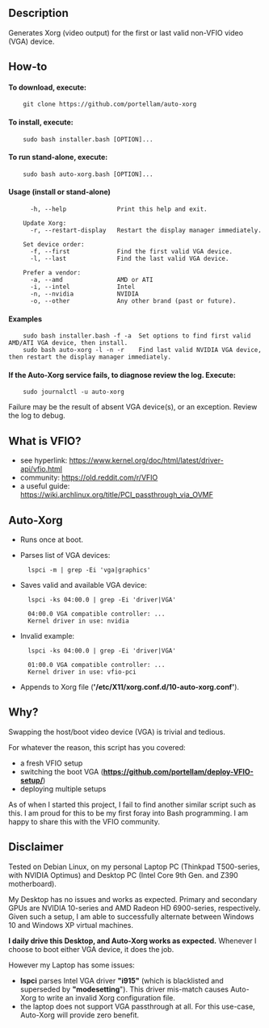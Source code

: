 ## Description
Generates Xorg (video output) for the first or last valid non-VFIO video (VGA) device.

## How-to
#### To download, execute:
        git clone https://github.com/portellam/auto-xorg

#### To install, execute:
        sudo bash installer.bash [OPTION]...

#### To run stand-alone, execute:
        sudo bash auto-xorg.bash [OPTION]...

#### Usage (install or stand-alone)
          -h, --help              Print this help and exit.

        Update Xorg:
          -r, --restart-display   Restart the display manager immediately.

        Set device order:
          -f, --first             Find the first valid VGA device.
          -l, --last              Find the last valid VGA device.

        Prefer a vendor:
          -a, --amd               AMD or ATI
          -i, --intel             Intel
          -n, --nvidia            NVIDIA
          -o, --other             Any other brand (past or future).

#### Examples
        sudo bash installer.bash -f -a  Set options to find first valid AMD/ATI VGA device, then install.
        sudo bash auto-xorg -l -n -r    Find last valid NVIDIA VGA device, then restart the display manager immediately.

#### If the Auto-Xorg service fails, to diagnose review the log. Execute:
        sudo journalctl -u auto-xorg

Failure may be the result of absent VGA device(s), or an exception. Review the log to debug.

## What is VFIO?
* see hyperlink:    https://www.kernel.org/doc/html/latest/driver-api/vfio.html
* community:        https://old.reddit.com/r/VFIO
* a useful guide:   https://wiki.archlinux.org/title/PCI_passthrough_via_OVMF

## Auto-Xorg
* Runs once at boot.
* Parses list of VGA devices:

        lspci -m | grep -Ei 'vga|graphics'
* Saves valid and available VGA device:

        lspci -ks 04:00.0 | grep -Ei 'driver|VGA'

        04:00.0 VGA compatible controller: ...
        Kernel driver in use: nvidia
* Invalid example:

        lspci -ks 04:00.0 | grep -Ei 'driver|VGA'

        01:00.0 VGA compatible controller: ...
        Kernel driver in use: vfio-pci

* Appends to Xorg file (**'/etc/X11/xorg.conf.d/10-auto-xorg.conf'**).

## Why?
Swapping the host/boot video device (VGA) is trivial and tedious.

For whatever the reason, this script has you covered:
* a fresh VFIO setup
* switching the boot VGA (**https://github.com/portellam/deploy-VFIO-setup/**)
* deploying multiple setups

As of when I started this project, I fail to find another similar script such as this.
I am proud for this to be my first foray into Bash programming.
I am happy to share this with the VFIO community.

## Disclaimer
Tested on Debian Linux, on my personal Laptop PC (Thinkpad T500-series, with NVIDIA Optimus) and Desktop PC (Intel Core 9th Gen. and Z390 motherboard).

My Desktop has no issues and works as expected. Primary and secondary GPUs are NVIDIA 10-series and AMD Radeon HD 6900-series, respectively. Given such a setup, I am able to successfully alternate between Windows 10 and Windows XP virtual machines.

**I daily drive this Desktop, and Auto-Xorg works as expected.** Whenever I choose to boot either VGA device, it does the job.

However my Laptop has some issues:
* **lspci** parses Intel VGA driver **"i915"** (which is blacklisted and superseded by **"modesetting**"). This driver mis-match causes Auto-Xorg to write an invalid Xorg configuration file.
* the laptop does not support VGA passthrough at all. For this use-case, Auto-Xorg will provide zero benefit.